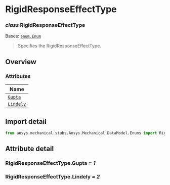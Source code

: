# RigidResponseEffectType

<a id="RigidResponseEffectType"></a>

### *class* RigidResponseEffectType

Bases: [`enum.Enum`](https://docs.python.org/3/library/enum.html#enum.Enum)

> Specifies the RigidResponseEffectType.

> <!-- !! processed by numpydoc !! -->

<a id="overview"></a>

## Overview

### Attributes

| Name |
| ----------------------------------------------- |
| [`Gupta`](#RigidResponseEffectType.Gupta) |
| [`Lindely`](#RigidResponseEffectType.Lindely) |

<a id="import-detail"></a>

## Import detail

```python
from ansys.mechanical.stubs.Ansys.Mechanical.DataModel.Enums import RigidResponseEffectType
```

<a id="attribute-detail"></a>

## Attribute detail

<a id="RigidResponseEffectType.Gupta"></a>

### RigidResponseEffectType.Gupta *= 1*

<a id="RigidResponseEffectType.Lindely"></a>

### RigidResponseEffectType.Lindely *= 2*

